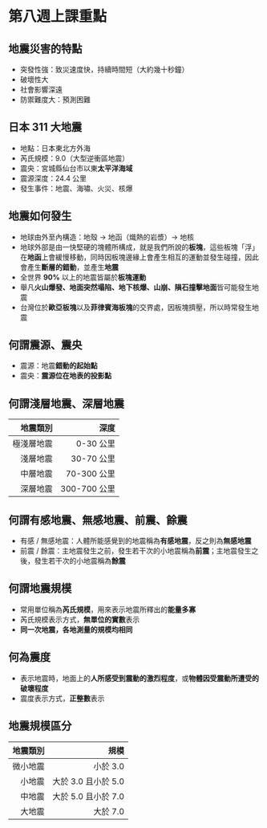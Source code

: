 # 第八週上課重點
## 地震災害的特點
* 突發性強：致災速度快，持續時間短（大約幾十秒鐘）
* 破壞性大
* 社會影響深遠
* 防禦難度大：預測困難

## 日本 311 大地震
* 地點：日本東北方外海
* 芮氏規模：9.0（大型逆衝區地震）
* 震央：宮城縣仙台市以東**太平洋海域**
* 震源深度：24.4 公里
* 發生事件：地震、海嘯、火災、核爆

## 地震如何發生
* 地球由外至內構造：地殼 → 地函（熾熱的岩漿）→ 地核
* 地球外部是由一快堅硬的塊體所構成，就是我們所說的**板塊**，這些板塊「浮」在**地函**上會緩慢移動，同時因板塊邊緣上會產生相互的運動並發生碰撞，因此會產生**斷層的錯動**，並產生**地震**
* 全世界 **90%** 以上的地震皆屬於**板塊運動**
* 舉凡**火山爆發、地面突然塌陷、地下核爆、山崩、隕石撞擊地面**皆可能發生地震
* 台灣位於**歐亞板塊**以及**菲律賓海板塊**的交界處，因板塊擠壓，所以時常發生地震

## 何謂震源、震央
* 震源：地震**錯動的起始點**
* 震央：**震源位在地表的投影點**

## 何謂淺層地震、深層地震
| 地震類別 | 深度 |
| ---: | ---: |
| 極淺層地震 | 0-30 公里 |
| 淺層地震 | 30-70 公里 |
| 中層地震 | 70-300 公里 |
| 深層地震 | 300-700 公里 |

## 何謂有感地震、無感地震、前震、餘震
* 有感 / 無感地震：人體所能感覺到的地震稱為**有感地震**，反之則為**無感地震**
* 前震 / 餘震：主地震發生之前，發生若干次的小地震稱為**前震**；主地震發生之後，發生若干次的小地震稱為**餘震**

## 何謂地震規模
* 常用單位稱為**芮氏規模**，用來表示地震所釋出的**能量多寡**
* 芮氏規模表示方式，**無單位的實數**表示
* **同一次地震，各地測量的規模均相同**

## 何為震度
* 表示地震時，地面上的**人所感受到震動的激烈程度**，或**物體因受震動所遭受的破壞程度**
* 震度表示方式，**正整數**表示

## 地震規模區分
| 地震類別 | 規模 |
| ---: | ---: |
| 微小地震 | 小於 3.0 |
| 小地震 | 大於 3.0 且小於 5.0 |
| 中地震 | 大於 5.0 且小於 7.0 |
| 大地震 | 大於 7.0 |